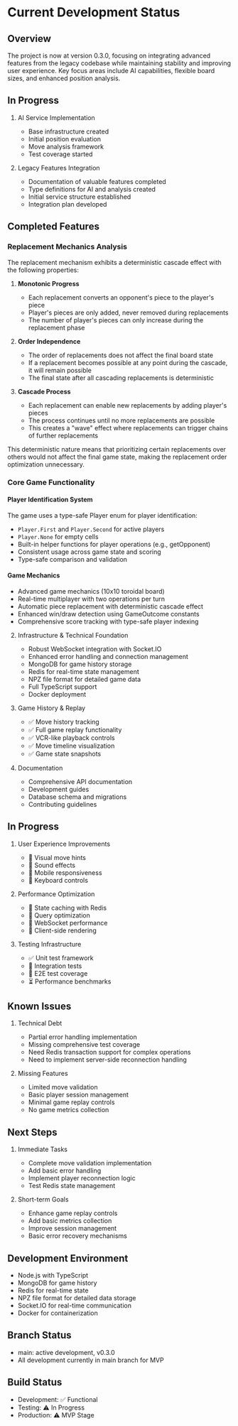 # Current Development Status

## Overview
The project is now at version 0.3.0, focusing on integrating advanced features from the legacy codebase while maintaining stability and improving user experience. Key focus areas include AI capabilities, flexible board sizes, and enhanced position analysis.

## In Progress
1. AI Service Implementation
   - Base infrastructure created
   - Initial position evaluation
   - Move analysis framework
   - Test coverage started

2. Legacy Features Integration
   - Documentation of valuable features completed
   - Type definitions for AI and analysis created
   - Initial service structure established
   - Integration plan developed

## Completed Features

### Replacement Mechanics Analysis
The replacement mechanism exhibits a deterministic cascade effect with the following properties:

1. **Monotonic Progress**
   - Each replacement converts an opponent's piece to the player's piece
   - Player's pieces are only added, never removed during replacements
   - The number of player's pieces can only increase during the replacement phase

2. **Order Independence**
   - The order of replacements does not affect the final board state
   - If a replacement becomes possible at any point during the cascade, it will remain possible
   - The final state after all cascading replacements is deterministic

3. **Cascade Process**
   - Each replacement can enable new replacements by adding player's pieces
   - The process continues until no more replacements are possible
   - This creates a "wave" effect where replacements can trigger chains of further replacements

This deterministic nature means that prioritizing certain replacements over others would not affect the final game state, making the replacement order optimization unnecessary.

### Core Game Functionality

#### Player Identification System
The game uses a type-safe Player enum for player identification:
- `Player.First` and `Player.Second` for active players
- `Player.None` for empty cells
- Built-in helper functions for player operations (e.g., getOpponent)
- Consistent usage across game state and scoring
- Type-safe comparison and validation

#### Game Mechanics
- Advanced game mechanics (10x10 toroidal board)
- Real-time multiplayer with two operations per turn
- Automatic piece replacement with deterministic cascade effect
- Enhanced win/draw detection using GameOutcome constants
- Comprehensive score tracking with type-safe player indexing

2. Infrastructure & Technical Foundation
   - Robust WebSocket integration with Socket.IO
   - Enhanced error handling and connection management
   - MongoDB for game history storage
   - Redis for real-time state management
   - NPZ file format for detailed game data
   - Full TypeScript support
   - Docker deployment

3. Game History & Replay
   - ✅ Move history tracking
   - ✅ Full game replay functionality
   - ✅ VCR-like playback controls
   - ✅ Move timeline visualization
   - ✅ Game state snapshots

4. Documentation
   - Comprehensive API documentation
   - Development guides
   - Database schema and migrations
   - Contributing guidelines

## In Progress
1. User Experience Improvements
   - 🔄 Visual move hints
   - 🔄 Sound effects
   - 🔄 Mobile responsiveness
   - 🔄 Keyboard controls

2. Performance Optimization
   - 🔄 State caching with Redis
   - 🔄 Query optimization
   - 🔄 WebSocket performance
   - 🔄 Client-side rendering

3. Testing Infrastructure
   - ✅ Unit test framework
   - 🔄 Integration tests
   - 🔄 E2E test coverage
   - ⏳ Performance benchmarks

## Known Issues
1. Technical Debt
   - Partial error handling implementation
   - Missing comprehensive test coverage
   - Need Redis transaction support for complex operations
   - Need to implement server-side reconnection handling

2. Missing Features
   - Limited move validation
   - Basic player session management
   - Minimal game replay controls
   - No game metrics collection

## Next Steps
1. Immediate Tasks
   - Complete move validation implementation
   - Add basic error handling
   - Implement player reconnection logic
   - Test Redis state management

2. Short-term Goals
   - Enhance game replay controls
   - Add basic metrics collection
   - Improve session management
   - Basic error recovery mechanisms

## Development Environment
- Node.js with TypeScript
- MongoDB for game history
- Redis for real-time state
- NPZ file format for detailed data storage
- Socket.IO for real-time communication
- Docker for containerization

## Branch Status
- main: active development, v0.3.0
- All development currently in main branch for MVP

## Build Status
- Development: ✅ Functional
- Testing: ⚠️ In Progress
- Production: ⚠️ MVP Stage